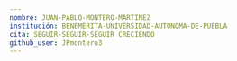 ```yaml
---
nombre: JUAN-PABLO-MONTERO-MARTINEZ
institución: BENEMERITA-UNIVERSIDAD-AUTONOMA-DE-PUEBLA
cita: SEGUIR-SEGUIR-SEGUIR CRECIENDO
github_user: JPmontero3
---
```

